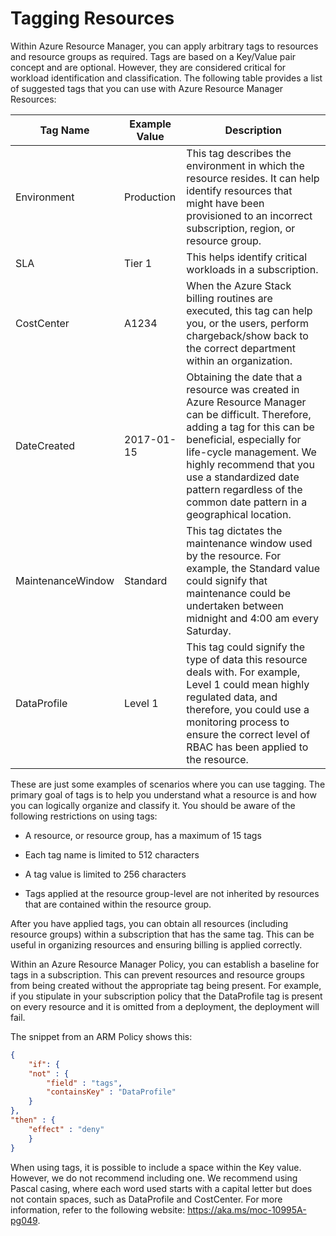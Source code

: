# Tagging Resources

Within Azure Resource Manager, you can apply arbitrary tags to resources and resource groups as required. Tags are based on a Key/Value pair concept and are optional. However, they are considered critical for workload identification and classification. The following table provides a list of suggested tags that you can use with Azure Resource Manager Resources:

|Tag Name|Example Value|Description|
|---------|---------|---------|
|Environment|Production|This tag describes the environment in which the resource resides. It can help identify resources that might have been provisioned to an incorrect subscription, region, or resource group.|
|SLA|Tier 1|This helps identify critical workloads in a subscription.|
|CostCenter|A1234|When the Azure Stack billing routines are executed, this tag can help you, or the users, perform chargeback/show back to the correct department within an organization.|
|DateCreated|2017-01-15|Obtaining the date that a resource was created in Azure Resource Manager can be difficult. Therefore, adding a tag for this can be beneficial, especially for life-cycle management. We highly recommend that you use a standardized date pattern regardless of the common date pattern in a geographical location.|
|MaintenanceWindow|Standard|This tag dictates the maintenance window used by the resource. For example, the Standard value could signify that maintenance could be undertaken between midnight and 4:00 am every Saturday.|
|DataProfile|Level 1|This tag could signify the type of data this resource deals with. For example, Level 1 could mean highly regulated data, and therefore, you could use a monitoring process to ensure the correct level of RBAC has been applied to the resource.|

These are just some examples of scenarios where you can use tagging. The primary goal of tags is to help you understand what a resource is and how you can logically organize and classify it. You should be aware of the following restrictions on using tags:

- A resource, or resource group, has a maximum of 15 tags

- Each tag name is limited to 512 characters

- A tag value is limited to 256 characters

- Tags applied at the resource group-level are not inherited by resources that are contained within the resource group.

After you have applied tags, you can obtain all resources (including resource groups) within a subscription that has the same tag. This can be useful in organizing resources and ensuring billing is applied correctly.

Within an Azure Resource Manager Policy, you can establish a baseline for tags in a subscription. This can prevent resources and resource groups from being created without the appropriate tag being present. For example, if you stipulate in your subscription policy that the DataProfile tag is present on every resource and it is omitted from a deployment, the deployment will fail.

The snippet from an ARM Policy shows this:

```JSON
{
    "if": {
    "not" : {
        "field" : "tags",
        "containsKey" : "DataProfile"
    }
},
"then" : {
    "effect" : "deny"
    }
}
```

When using tags, it is possible to include a space within the Key value. However, we do not recommend including one. We recommend using Pascal casing, where each word used starts with a capital letter but does not contain spaces, such as DataProfile and CostCenter. For more information, refer to the following website: <https://aka.ms/moc-10995A-pg049>.